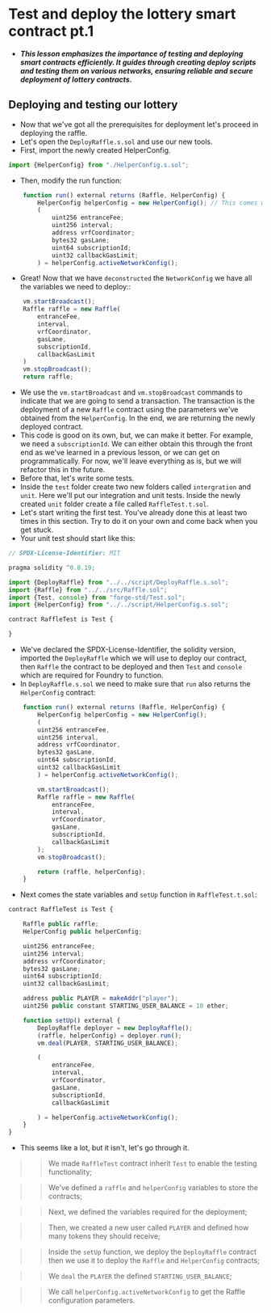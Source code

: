 # Test and deploy the lottery smart contract pt.1
- ***This lesson emphasizes the importance of testing and deploying smart contracts efficiently. It guides through creating deploy scripts and testing them on various networks, ensuring reliable and secure deployment of lottery contracts.***

## Deploying and testing our lottery
- Now that we've got all the prerequisites for deployment let's proceed in deploying the raffle.
- Let's open the `DeployRaffle.s.sol` and use our new tools.
- First, import the newly created HelperConfig.

```javascript
import {HelperConfig} from "./HelperConfig.s.sol";
```

- Then, modify the run function:

```javascript
    function run() external returns (Raffle, HelperConfig) {
        HelperConfig helperConfig = new HelperConfig(); // This comes with our mocks!
        (
            uint256 entranceFee;
            uint256 interval;
            address vrfCoordinator;
            bytes32 gasLane;
            uint64 subscriptionId;
            uint32 callbackGasLimit;
        ) = helperConfig.activeNetworkConfig();
```

- Great! Now that we have `deconstructed` the `NetworkConfig` we have all the variables we need to deploy::
```javascript
    vm.startBroadcast();
    Raffle raffle = new Raffle(
        entranceFee,
        interval,
        vrfCoordinator,
        gasLane,
        subscriptionId,
        callbackGasLimit
    )
    vm.stopBroadcast();
    return raffle;
```

- We use the `vm.startBroadcast` and `vm.stopBroadcast` commands to indicate that we are going to send a transaction. The transaction is the deployment of a new `Raffle` contract using the parameters we've obtained from the `HelperConfig`. In the end, we are returning the newly deployed contract.
- This code is good on its own, but, we can make it better. For example, we need a `subscriptionId`. We can either obtain this through the front end as we've learned in a previous lesson, or we can get on programmatically. For now, we'll leave everything as is, but we will refactor this in the future.
- Before that, let's write some tests.
- Inside the `test` folder create two new folders called `intergration` and `unit`. Here we'll put our integration and unit tests. Inside the newly created `unit` folder create a file called `RaffleTest.t.sol`.
- Let's start writing the first test. You've already done this at least two times in this section. Try to do it on your own and come back when you get stuck.
- Your unit test should start like this:

```javascript
// SPDX-License-Identifier: MIT

pragma solidity ^0.8.19;

import {DeployRaffle} from "../../script/DeployRaffle.s.sol";
import {Raffle} from "../../src/Raffle.sol";
import {Test, console} from "forge-std/Test.sol";
import {HelperConfig} from "../../script/HelperConfig.s.sol";

contract RaffleTest is Test {

}
```

- We've declared the SPDX-License-Identifier, the solidity version, imported the `DeployRaffle` which we will use to deploy our contract, then `Raffle` the contract to be deployed and then `Test` and `console` which are required for Foundry to function.
- In `DeployRaffle.s.sol` we need to make sure that `run` also returns the `HelperConfig` contract:

```javascript
    function run() external returns (Raffle, HelperConfig) {
        HelperConfig helperConfig = new HelperConfig();
        (
        uint256 entranceFee,
        uint256 interval,
        address vrfCoordinator,
        bytes32 gasLane,
        uint64 subscriptionId,
        uint32 callbackGasLimit
        ) = helperConfig.activeNetworkConfig();

        vm.startBroadcast();
        Raffle raffle = new Raffle(
            entranceFee,
            interval,
            vrfCoordinator,
            gasLane,
            subscriptionId,
            callbackGasLimit
        );
        vm.stopBroadcast();

        return (raffle, helperConfig);
    }
```

- Next comes the state variables and `setUp` function in `RaffleTest.t.sol`:

```javascript
contract RaffleTest is Test {

    Raffle public raffle;
    HelperConfig public helperConfig;

    uint256 entranceFee;
    uint256 interval;
    address vrfCoordinator;
    bytes32 gasLane;
    uint64 subscriptionId;
    uint32 callbackGasLimit;

    address public PLAYER = makeAddr("player");
    uint256 public constant STARTING_USER_BALANCE = 10 ether;

    function setUp() external {
        DeployRaffle deployer = new DeployRaffle();
        (raffle, helperConfig) = deployer.run();
        vm.deal(PLAYER, STARTING_USER_BALANCE);

        (
            entranceFee,
            interval,
            vrfCoordinator,
            gasLane,
            subscriptionId,
            callbackGasLimit

        ) = helperConfig.activeNetworkConfig();
    }
}
```

- This seems like a lot, but it isn't, let's go through it.

>> We made `RaffleTest` contract inherit `Test` to enable the testing functionality;

>> We've defined a `raffle` and `helperConfig` variables to store the contracts;

>> Next, we defined the variables required for the deployment;

>> Then, we created a new user called `PLAYER` and defined how many tokens they should receive;

>> Inside the `setUp` function, we deploy the `DeployRaffle` contract then we use it to deploy the `Raffle` and `HelperConfig` contracts;

>> We `deal` the `PLAYER` the defined `STARTING_USER_BALANCE`;

>> We call `helperConfig.activeNetworkConfig` to get the Raffle configuration parameters.

